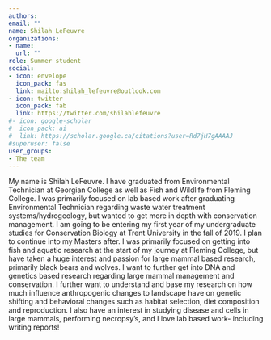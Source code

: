 ```yaml
---
authors:
email: ""
name: Shilah LeFeuvre
organizations:
- name: 
  url: ""
role: Summer student
social:
- icon: envelope
  icon_pack: fas
  link: mailto:shilah_lefeuvre@outlook.com
- icon: twitter
  icon_pack: fab
  link: https://twitter.com/shilahlefeuvre
#- icon: google-scholar
#  icon_pack: ai
#  link: https://scholar.google.ca/citations?user=Rd7jH7gAAAAJ
#superuser: false
user_groups:
- The team
---
```


My name is Shilah LeFeuvre. I have graduated from Environmental Technician at Georgian College as well as Fish and Wildlife from Fleming College. I was primarily focused on lab based work after graduating Environmental Technician regarding waste water treatment systems/hydrogeology, but wanted to get more in depth with conservation management. I am going to be entering my first year of my undergraduate studies for Conservation Biology at Trent University in the fall of 2019. I plan to continue into my Masters after. I was primarily focused on getting into fish and aquatic research at the start of my journey at Fleming College, but have taken a huge interest and passion for large mammal based research, primarily black bears and wolves. I want to further get into DNA and genetics based research regarding large mammal management and conservation. I further want to understand and base my research on how much influence anthropogenic changes to landscape have on genetic shifting and behavioral changes such as habitat selection, diet composition and reproduction. I also have an interest in studying disease and cells in large mammals, performing necropsy’s, and I love lab based work- including writing reports! 
